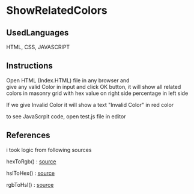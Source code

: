 # ShowRelatedColors

## UsedLanguages

HTML, CSS, JAVASCRIPT

## Instructions


Open HTML (Index.HTML) file in any browser and  
give any valid Color in input and click OK button, it will show 
all related colors in masonry grid with hex value on right side 
percentage in left side


If we give Invalid Color it will show a text "Invalid Color" in red color

to see JavaScrpit code, open test.js file in editor

## References 
i took logic from following sources 

hexToRgb() : [source](https://www.codegrepper.com/code-examples/javascript/javascript+convert+color+string+to+rgb)

hslToHex() : [source](https://stackoverflow.com/questions/36721830/convert-hsl-to-rgb-and-hex)

rgbToHsl() : [source](https://stackoverflow.com/questions/2348597/why-doesnt-this-javascript-rgb-to-hsl-code-work)


